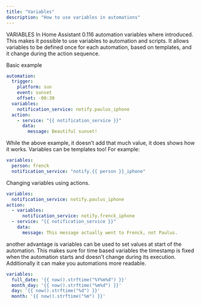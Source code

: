 ```yaml
---
title: "Variables"
description: "How to use variables in automations"
---
```


VARIABLES
In Home Assistant 0.116 automation variables where introduced. This makes it possible to use variables to automation and scripts. It  allows variables to be defined once for each automation, based on templates, and it change during the action sequence.

Basic example
```yaml
automation:
  trigger:
    platform: sun
    event: sunset
    offset: -00:30
  variables:
    notification_service: notify.paulus_iphone
  action:
    - service: "{{ notification_service }}"
      data:
        message: Beautiful sunset!
```

While the above example, it doesn’t add that much value, it does shows how it works. Variables can be templates too! For example:
```yaml
variables:
  person: frenck
  notification_service: "notify.{{ person }}_iphone"
```

Changing variables using actions.
```yaml
variables:
  notification_service: notify.paulus_iphone
action:
  - variables:
      notification_service: notify.frenck_iphone
  - service: "{{ notification_service }}"
    data:
      message: This message actually went to Frenck, not Paulus.
```

another advantage is variables can be used to set values at start of the automation. This makes sure for time based variables the timestamp is fixed when the automation starts and doesn't change during its execution. Additionally it can make you automations more readable.
```yaml
variables:
  full_date: '{{ now().strftime("%Y%m%d") }}'
  month_day: '{{ now().strftime("%m%d") }}'
  day: '{{ now().strftime("%d") }}'
  month: '{{ now().strftime("%m") }}'
```


